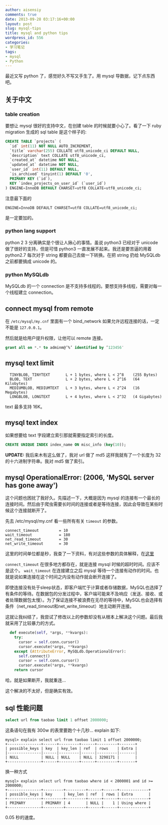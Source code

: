 ```yaml
---
author: aisensiy
comments: true
date: 2013-09-28 03:17:16+00:00
layout: post
slug: mysql-tips
title: mysql and python tips
wordpress_id: 556
categories:
- 学习笔记
tags:
- mysql
- Python
---
```


最近又写 python 了，感觉好久不写又手生了。用 mysql 导数据，记下点东西吧。

## 关于中文

### table creation

要想让 mysql 很好的支持中文，在创建 table 的时候就要小心了。看了一下 ruby migration 生成的 sql table 是这个样子的:

```sql
CREATE TABLE `projects` (
  `id` int(11) NOT NULL AUTO_INCREMENT,
  `title` varchar(255) COLLATE utf8_unicode_ci DEFAULT NULL,
  `description` text COLLATE utf8_unicode_ci,
  `created_at` datetime NOT NULL,
  `updated_at` datetime NOT NULL,
  `user_id` int(11) DEFAULT NULL,
  `is_archived` tinyint(1) DEFAULT '0',
  PRIMARY KEY (`id`),
  KEY `index_projects_on_user_id` (`user_id`)
) ENGINE=InnoDB DEFAULT CHARSET=utf8 COLLATE=utf8_unicode_ci;
```

注意最下面的

    ENGINE=InnoDB DEFAULT CHARSET=utf8 COLLATE=utf8_unicode_ci;

是一定要加的。


### python lang support

python 2 3 分离确实是个很让人揪心的事情。虽说 python3 已经对于 unicode 做了很好的支持，但是可惜 python3 一直发展不起来。我还是要苦逼的用着 python2.7 每次对于 string 都要自己去做一下转换。在把 string 扔给 MySQLdb 之前都要搞成 unicode 的。

### python MySQLdb

MySQLdb 的一个 connection 是不支持多线程的。要想支持多线程，需要对每一个线程建立 connection。

## connect mysql from remote


在 `/etc/mysql/my.cnf` 里面有一个 bind_network 如果允许远程连接的话，一定不能是 `127.0.0.1`。

然后就是给用户提升权限，让他可以 remote 连接。

```sql
grant all on *.* to adminm@’%’ identified by ’123456′
```

## mysql text limit



```
  TINYBLOB, TINYTEXT       L + 1 bytes, where L < 2^8    (255 Bytes)
  BLOB, TEXT               L + 2 bytes, where L < 2^16   (64 Kilobytes)
  MEDIUMBLOB, MEDIUMTEXT   L + 3 bytes, where L < 2^24   (16 Megabytes)
  LONGBLOB, LONGTEXT       L + 4 bytes, where L < 2^32   (4 Gigabytes)
```
text 最多支持 16K。

## mysql text index

如果想要给 text 字段建立索引那就需要指定索引的长度。

```sql
CREATE UNIQUE INDEX index_name ON misc_info (key(10));
```

**UPDATE:** 我后来木有这么做了，我对 url 做了 md5 这样我就有了一个长度为 32 的十六进制字符串。我对 md5 做了索引。

## mysql OperationalError: (2006, 'MySQL server has gone away')

这个问题也困扰了我好久。先描述一下，大概是因为 mysql 的连接有一个最长的连接时间。然后由于爬虫需要长时间的连接或者是等待连接，因此会导致在某些时候这个连接就断开了。

先去 /etc/mysql/my.cnf 看一些所有有关 `timeout` 的参数。

```
connect_timeout         = 10
wait_timeout            = 180
net_read_timeout        = 30
net_write_timeout       = 30
```

这里的时间单位都是秒，我查了一下资料，有对这些参数的具体解释，在[这里](http://www.taobaodba.com/html/433_mysql_timeout_analyze.html)

`connect_timeout` 在很多地方都存在，就是连接 mysql 时候的超时时间。应该不是这个。
`wait_timeout` 在连接建立之后 mysql 等待一个连接有动作的时间。也就是说如果连接在这个时间之内没有动作就会断开连接了。

即使连接没有处于sleep状态，即客户端忙于计算或者存储数据，MySQL也选择了有条件的等待。在数据包的分发过程中，客户端可能来不及响应（发送、接收、或者处理数据包太慢）。为了保证连接不被浪费在无尽的等待中，MySQL也会选择有条件（net_read_timeout和net_write_timeout）地主动断开连接。

这就让我纠结了，我尝试了修改以上的参数却没有从根本上解决这个问题。最后我就采用了比较暴力的方式。

```python
  def execute(self, *args, **kvargs):
    try:
      cursor = self.conn.cursor()
      cursor.execute(*args, **kvargs)
    except (AttributeError, MySQLdb.OperationalError):
      self.connect()
      cursor = self.conn.cursor()
      cursor.execute(*args, **kvargs)
    return cursor
```

哈，就是如果断开，我就重连...

这个解决的不太好，但是确实有效。

## sql 性能问题

```sql
select url from taobao limit 1 offset 2000000;
```

这条语句在我有 300w 的表里要跑个十几秒...
explain 如下:

```
mysql> explain select url from taobao limit 1 offset 2000000;
+---------------+------+---------+------+---------+-------+
| possible_keys | key  | key_len | ref  | rows    | Extra |
|---------------|------|---------|------|---------|-------|
| NULL          | NULL | NULL    | NULL | 3298171 |       |
+---------------+------+---------+------+---------+-------+
```

换一种方式

```
mysql> explain select url from taobao where id < 2000001 and id >= 2000000;
+---------------+---------+---------+------+------+-------------+
| possible_keys | key     | key_len | ref  | rows | Extra       |
+---------------+---------+---------+------+------+-------------+
| PRIMARY       | PRIMARY | 4       | NULL |    1 | Using where |
+---------------+---------+---------+------+------+-------------+
```

0.05 秒的速度。
